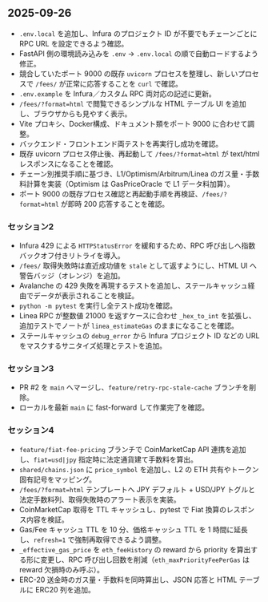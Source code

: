## 2025-09-26
- `.env.local` を追加し、Infura のプロジェクト ID が不要でもチェーンごとに RPC URL を設定できるよう確認。
- FastAPI 側の環境読み込みを `.env` → `.env.local` の順で自動ロードするよう修正。
- 競合していたポート 9000 の既存 `uvicorn` プロセスを整理し、新しいプロセスで `/fees/` が正常に応答することを `curl` で確認。
- `.env.example` を Infura／カスタム RPC 両対応の記述に更新。
- `/fees/?format=html` で閲覧できるシンプルな HTML テーブル UI を追加し、ブラウザからも見やすく表示。
- Vite プロキシ、Docker構成、ドキュメント類をポート 9000 に合わせて調整。
- バックエンド・フロントエンド両テストを再実行し成功を確認。
- 既存 uvicorn プロセス停止後、再起動して `/fees/?format=html` が text/html レスポンスになることを確認。
- チェーン別推奨手順に基づき、L1/Optimism/Arbitrum/Linea のガス量・手数料計算を実装（Optimism は GasPriceOracle で L1 データ料加算）。
- ポート 9000 の既存プロセス確認と再起動手順を再検証、`/fees/?format=html` が即時 200 応答することを確認。

### セッション2
- Infura 429 による `HTTPStatusError` を緩和するため、RPC 呼び出しへ指数バックオフ付きリトライを導入。
- `/fees/` 取得失敗時は直近成功値を `stale` として返すようにし、HTML UI へ警告バッジ（オレンジ）を追加。
- Avalanche の 429 失敗を再現するテストを追加し、ステールキャッシュ経由でデータが表示されることを検証。
- `python -m pytest` を実行し全テスト成功を確認。
- Linea RPC が整数値 21000 を返すケースに合わせ `_hex_to_int` を拡張し、追加テストでノートが `linea_estimateGas` のままになることを確認。
- ステールキャッシュの `debug_error` から Infura プロジェクト ID などの URL をマスクするサニタイズ処理とテストを追加。

### セッション3
- PR #2 を `main` へマージし、`feature/retry-rpc-stale-cache` ブランチを削除。
- ローカルを最新 `main` に fast-forward して作業完了を確認。

### セッション4
- `feature/fiat-fee-pricing` ブランチで CoinMarketCap API 連携を追加し、`fiat=usd|jpy` 指定時に法定通貨建て手数料を算出。
- `shared/chains.json` に `price_symbol` を追加し、L2 の ETH 共有やトークン固有記号をマッピング。
- `/fees/?format=html` テンプレートへ JPY デフォルト + USD/JPY トグルと法定手数料列、取得失敗時のアラート表示を実装。
- CoinMarketCap 取得を TTL キャッシュし、pytest で Fiat 換算のレスポンス内容を検証。
- Gas/Fee キャッシュ TTL を 10 分、価格キャッシュ TTL を 1 時間に延長し、`refresh=1` で強制再取得できるよう調整。
- `_effective_gas_price` を `eth_feeHistory` の reward から priority を算出する形に変更し、RPC 呼び出し回数を削減（`eth_maxPriorityFeePerGas` は reward 欠損時のみ呼ぶ）。
- ERC-20 送金時のガス量・手数料を同時算出し、JSON 応答と HTML テーブルに ERC20 列を追加。
